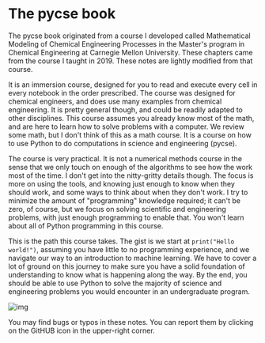 The pycse book
===================

The pycse book originated from a course I developed called Mathematical Modeling of Chemical Engineering Processes in the Master's program in Chemical Engineering at Carnegie Mellon University. These chapters came from the course I taught in 2019. These notes are lightly modified from that course.

It is an immersion course, designed for you to read and execute every cell in every notebook in the order prescribed. The course was designed for chemical engineers, and does use many examples from chemical engineering. It is pretty general though, and could be readily adapted to other disciplines. This course assumes you already know most of the math, and are here to learn how to solve problems with a computer. We review some math, but I don't think of this as a math course. It is a course on how to use Python to do computations in science and engineering (pycse).

The course is very practical. It is not a numerical methods course in the sense that we only touch on enough of the algorithms to see how the work most of the time. I don't get into the nitty-gritty details though. The focus is more on using the tools, and knowing just enough to know when they should work, and some ways to think about when they don't work. I try to minimize the amount of "programming" knowledge required; it can't be zero, of course, but we focus on solving scientific and engineering problems, with just enough programming to enable that. You won't learn about all of Python programming in this course.

This is the path this course takes. The gist is we start at `print("Hello world!")`, assuming you have little to no programming experience, and we navigate our way to an introduction to machine learning. We have to cover a lot of ground on this journey to make sure you have a solid foundation of understanding to know what is happening along the way. By the end, you should be able to use Python to solve the majority of science and engineering problems you would encounter in an undergraduate program.

![img](06623-roadmap.png)

You may find bugs or typos in these notes. You can report them by clicking on the GitHUB icon in the upper-right corner.

